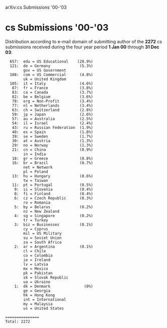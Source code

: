 arXiv:cs Submissions '00-'03

cs Submissions '00-'03
======================

Distribution according to e-mail domain of submitting author of the
**2272** cs submissions received during the four year period **1 Jan
00** through **31 Dec 03**:

      657:  edu = US Educational    (28.9%)
      121:  de = Germany             (5.3%)
            gov = US Government
      108:  com = US Commercial      (4.8%)
            uk = United Kingdom
      105:  it = Italy               (4.6%)
       87:  fr = France              (3.8%)
       83:  ca = Canada              (3.7%)
       82:  be = Belgium             (3.6%)
       78:  org = Non-Profit         (3.4%)
       77:  nl = Netherlands         (3.4%)
       63:  ch = Switzerland         (2.8%)
       59:  jp = Japan               (2.6%)
       57:  au = Australia           (2.5%)
       54:  il = Israel              (2.4%)
       43:  ru = Russian Federation  (1.9%)
       40:  es = Spain               (1.8%)
       39:  se = Sweden              (1.7%)
       30:  at = Austria             (1.3%)
       29:  no = Norway              (1.3%)
       21:  cn = China               (0.9%)
            in = India
       18:  gr = Greece              (0.8%)
       16:  br = Brazil              (0.7%)
            net = Network
            pl = Poland
       13:  hu = Hungary             (0.6%)
            tw = Taiwan
       11:  pt = Portugal            (0.5%)
        9:  si = Slovenia            (0.4%)
        8:  fi = Finland             (0.4%)
        6:  cz = Czech Republic      (0.3%)
            ro = Romania
        5:  by = Belarus             (0.2%)
            nz = New Zealand
        4:  sg = Singapore           (0.2%)
            tr = Turkey
        3:  biz = Businesses         (0.1%)
            cy = Cyprus
            mil = US Military
            su = Soviet Union
            za = South Africa
        2:  ar = Argentina           (0.1%)
            cl = Chile
            co = Colombia
            ie = Ireland
            lv = Latvia
            mx = Mexico
            pk = Pakistan
            sk = Slovak Republic
            ua = Ukraine
        1:  dk = Denmark               (0%)
            ge = Georgia
            hk = Hong Kong
            int = International
            my = Malaysia
            us = United States

    ===============
    Total: 2272
